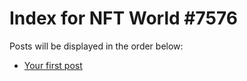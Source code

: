 # Index for NFT World #7576
Posts will be displayed in the order below:

- [Your first post](./001-first.md)

